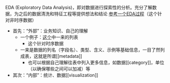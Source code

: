 EDA (Exploratory Data Analysis)，即对数据进行探索性的分析。充分了解数据，为之后的数据清洗和特征工程等提供想法和结论
[参考一个EDA过程](https://blog.csdn.net/AvenueCyy/article/details/104405747)（这个针对非时序数据）
- 首先：“外部”：业务知识、自己的理解
  - 一个例子：[这个](https://blog.csdn.net/weixin_42033491/article/details/108104305)中一来的列表
    - 这个针对时序数据
  - 一来是数据的列名（字段名）、类型、含义、示例等基础信息，一目了然列成表，这就是所谓[[metadata]]
    - 也可以根据自己理解往表中列入更多信息，如数据[[category]]，单位（以确保哪些之间可以加减）等
- 其次：“内部”：统计、数据[[visualization]]